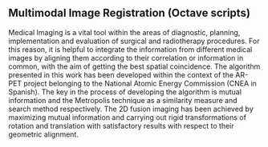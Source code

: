 ## Multimodal Image Registration (Octave scripts)

Medical Imaging is a vital tool within the areas of diagnostic, planning, implementation and evaluation of surgical and radiotherapy procedures. For this reason, it is helpful to integrate the
information from different medical images by aligning them according to their correlation or information in common, with the aim of getting the best spatial coincidence. The algorithm presented
in this work has been developed within the context of the AR-PET project belonging to the National Atomic Energy Commission (CNEA in Spanish). The key in the process of developing the algorithm
is mutual information and the Metropolis technique as a similarity measure and search method respectively. The 2D fusion imaging has been achieved by maximizing mutual information and carrying out rigid transformations of rotation and translation with satisfactory results with respect
to their geometric alignment. 
